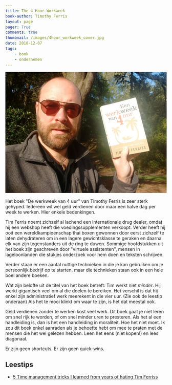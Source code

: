 ```yaml
---
title: The 4-Hour Workweek 
book-author: Timothy Ferris
layout: page
pager: True
comments: true
thumbnail: /images/4hour_workweek_cover.jpg
date: 2018-12-07
tags:
    - book
    - ondernemen
---
```


![4-Hour Workweek, Timothy Ferris](/images/4hour_workweek.jpg "4-Hour Workweek, Timothy Ferris")

Het boek "De werkweek van 4 uur" van Timothy Ferris is zeer sterk gehyped. Iedereen wil wel geld verdienen door maar een halve dag per week te werken. Hier enkele bedenkingen.

Tim Ferris noemt zichzelf al lachend een internationale drug dealer, omdat hij een webshop heeft die voedingssupplementen verkoopt. Verder heeft hij ooit een wereldkampioenschap thai boxen gewonnen door eerst zichzelf te laten dehydrateren om in een lagere gewichtsklasse te geraken en daarna elk van zijn tegenstanders uit de ring te duwen. Sommige hoofdstukken uit het boek zijn geschreven door "virtuele assistenten", mensen in lageloonlanden die stukjes onderzoek voor hem doen en teksten schrijven.

Verder staan er een aantal nuttige technieken in die je kan gebruiken om je persoonlijk bedrijf op te starten, maar die technieken staan ook in een hele boel andere boeken.

Wat zijn belofte uit de titel van het boek betreft: Tim werkt niet *minder*. Hij werkt gigantisch veel om al die doelen te bereiken. Het verschil is dat hij enkel zijn administratief werk meerekent in die vier uur. (Zie ook de leestip onderaan) Als het te mooi klinkt om waar te zijn, is het dat meestal ook.

Geld verdienen zonder te werken kost veel werk. Dit boek gaat je niet leren om snel rijk te worden, of om snel minder uren te presteren. Als het al een handleiding is, dan is het een handleiding in moraliteit. Hoe het niet moet. Ik zou dit boek enkel aanraden als je behoefte hebt om mee te praten met de mensen die het wel gelezen hebben. Leen het eens (niet kopen!) en lees diagonaal. 

Er zijn geen shortcuts. Er zijn geen quick-wins. 

## Leestips
* [5 Time management tricks I learned from years of hating Tim Ferriss](http://blog.penelopetrunk.com/2009/01/08/5-time-management-tricks-i-learned-from-years-of-hating-tim-ferriss/)